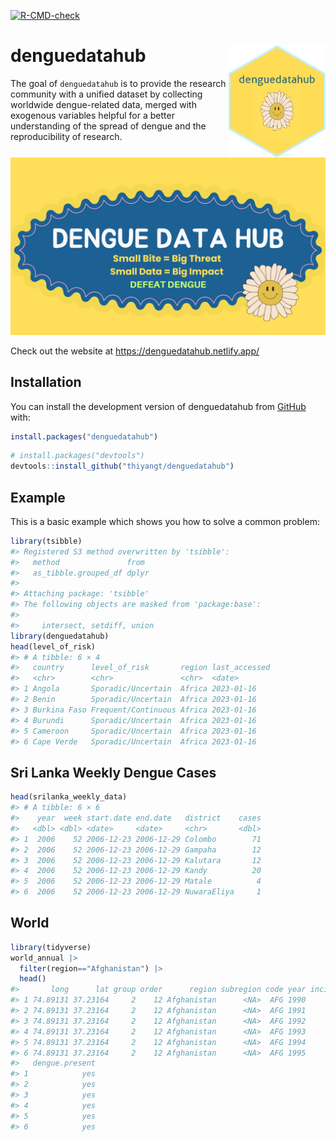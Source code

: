 
<!-- README.md is generated from README.Rmd. Please edit that file -->

[![R-CMD-check](https://github.com/thiyangt/denguedatahub/actions/workflows/R-CMD-check.yaml/badge.svg)](https://github.com/thiyangt/denguedatahub/actions/workflows/R-CMD-check.yaml)

# denguedatahub <img src="hexsticker/logo.png" align="right" height="180"/>

The goal of `denguedatahub` is to provide the research community with a
unified dataset by collecting worldwide dengue-related data, merged with
exogenous variables helpful for a better understanding of the spread of
dengue and the reproducibility of research.

![](hexsticker/profile.png)

Check out the website at <https://denguedatahub.netlify.app/>

## Installation

You can install the development version of denguedatahub from
[GitHub](https://github.com/) with:

``` r
install.packages("denguedatahub")
```

``` r
# install.packages("devtools")
devtools::install_github("thiyangt/denguedatahub")
```

## Example

This is a basic example which shows you how to solve a common problem:

``` r
library(tsibble)
#> Registered S3 method overwritten by 'tsibble':
#>   method               from 
#>   as_tibble.grouped_df dplyr
#> 
#> Attaching package: 'tsibble'
#> The following objects are masked from 'package:base':
#> 
#>     intersect, setdiff, union
library(denguedatahub)
head(level_of_risk)
#> # A tibble: 6 × 4
#>   country      level_of_risk       region last_accessed
#>   <chr>        <chr>               <chr>  <date>       
#> 1 Angola       Sporadic/Uncertain  Africa 2023-01-16   
#> 2 Benin        Sporadic/Uncertain  Africa 2023-01-16   
#> 3 Burkina Faso Frequent/Continuous Africa 2023-01-16   
#> 4 Burundi      Sporadic/Uncertain  Africa 2023-01-16   
#> 5 Cameroon     Sporadic/Uncertain  Africa 2023-01-16   
#> 6 Cape Verde   Sporadic/Uncertain  Africa 2023-01-16
```

## Sri Lanka Weekly Dengue Cases

``` r
head(srilanka_weekly_data)
#> # A tibble: 6 × 6
#>    year  week start.date end.date   district    cases
#>   <dbl> <dbl> <date>     <date>     <chr>       <dbl>
#> 1  2006    52 2006-12-23 2006-12-29 Colombo        71
#> 2  2006    52 2006-12-23 2006-12-29 Gampaha        12
#> 3  2006    52 2006-12-23 2006-12-29 Kalutara       12
#> 4  2006    52 2006-12-23 2006-12-29 Kandy          20
#> 5  2006    52 2006-12-23 2006-12-29 Matale          4
#> 6  2006    52 2006-12-23 2006-12-29 NuwaraEliya     1
```

## World

``` r
library(tidyverse)
world_annual |>
  filter(region=="Afghanistan") |>
  head()
#>       long      lat group order      region subregion code year incidence
#> 1 74.89131 37.23164     2    12 Afghanistan      <NA>  AFG 1990     23371
#> 2 74.89131 37.23164     2    12 Afghanistan      <NA>  AFG 1991     25794
#> 3 74.89131 37.23164     2    12 Afghanistan      <NA>  AFG 1992     29766
#> 4 74.89131 37.23164     2    12 Afghanistan      <NA>  AFG 1993     32711
#> 5 74.89131 37.23164     2    12 Afghanistan      <NA>  AFG 1994     34268
#> 6 74.89131 37.23164     2    12 Afghanistan      <NA>  AFG 1995     35823
#>   dengue.present
#> 1            yes
#> 2            yes
#> 3            yes
#> 4            yes
#> 5            yes
#> 6            yes
```
